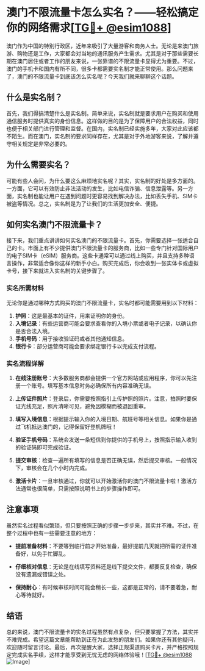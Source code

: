 # 澳门不限流量卡怎么实名？——轻松搞定你的网络需求[[TG💪+ @esim1088](https://t.me/s/esim1088)]

澳门作为中国的特别行政区，近年来吸引了大量游客和商务人士。无论是来澳门旅游、购物还是工作，大家都会对当地的通讯服务产生需求。尤其是对于那些需要长期在澳门居住或者工作的朋友来说，一张靠谱的不限流量卡显得尤为重要。不过，澳门的手机卡和国内有所不同，很多卡都需要实名制才能正常使用。那么问题来了，澳门的不限流量卡到底该怎么实名呢？今天我们就来聊聊这个话题。

## 什么是实名制？

首先，我们得搞清楚什么是实名制。简单来说，实名制就是要求用户在购买和使用通信服务时提供真实的身份信息。这样做的目的是为了保障用户的合法权益，同时也便于相关部门进行管理和监督。在国内，实名制已经实施多年，大家对此应该都不陌生。而在澳门，实名制的要求同样存在，尤其是对于外地游客来说，了解并遵守相关规定是非常必要的。

## 为什么需要实名？

可能有些人会问，为什么要这么麻烦地实名呢？其实，实名制的好处是多方面的。一方面，它可以有效防止非法活动的发生，比如电信诈骗、信息泄露等。另一方面，实名制也能让用户在遇到问题时更容易找到解决办法，比如丢失手机、SIM卡被盗等情况。总之，实名制是为了让我们的生活更加安全、便捷。

## 如何实名澳门不限流量卡？

接下来，我们重点讲讲如何实名澳门的不限流量卡。首先，你需要选择一张适合自己的卡。市面上有不少提供澳门不限流量卡的服务商，比如一些专门针对国际用户的电子SIM卡（eSIM）服务商。这些卡通常可以通过线上购买，并且支持多种语言操作，非常适合像你这样的新手小白。购买完成后，你会收到一张实体卡或虚拟卡号，接下来就进入实名制的关键步骤了。

### 实名所需材料

无论你是通过哪种方式购买的澳门不限流量卡，实名时都可能需要用到以下材料：

1. **护照**：这是最基本的证件，用来证明你的身份。
2. **入境记录**：有些运营商可能会要求查看你的入境小票或者电子记录，以确认你是否合法入境。
3. **手机号码**：用于接收验证码或者其他通知信息。
4. **银行卡**：部分运营商可能会要求绑定银行卡以完成支付流程。

### 实名流程详解

1. **在线注册账号**：大多数服务商都会提供一个官方网站或应用程序，你可以先注册一个账号。填写基本信息时务必确保所有内容准确无误。
   
2. **上传证件照片**：登录后，你需要按照指引上传护照的照片。注意，拍照时要保证光线充足，照片清晰可见，避免因模糊而被退回重审。

3. **填写入境信息**：根据提示输入你的入境日期、航班号等相关信息。如果你是通过飞机抵达澳门的，记得保留好登机牌哦！

4. **验证手机号码**：系统会发送一条短信到你提供的手机号上，按照指示输入收到的验证码即可完成验证。

5. **提交审核**：检查一遍所有填写的信息是否正确无误，然后提交审核。一般情况下，审核会在几个小时内完成。

6. **激活卡片**：一旦审核通过，你就可以开始激活你的澳门不限流量卡啦！激活方法通常也很简单，只需按照说明书上的步骤操作即可。

## 注意事项

虽然实名过程看似繁琐，但只要按照正确的步骤一步步来，其实并不难。不过，在整个过程中也有一些需要注意的地方：

- **提前准备材料**：不要等到临行前才开始准备，最好提前几天就把所需的证件准备好，以免手忙脚乱。
  
- **仔细核对信息**：无论是在线填写资料还是线下提交文件，都要反复检查，确保没有遗漏或错误之处。

- **保持耐心**：有时候审核时间可能会稍长一些，这都是正常的，请不要着急，耐心等待就好。

## 结语

总的来说，澳门不限流量卡的实名过程虽然有点复杂，但只要掌握了方法，其实并不难完成。希望这篇文章能帮助到正在为此发愁的朋友们。如果你还有其他疑问，欢迎随时留言讨论。最后，再次提醒大家，选择正规渠道购买卡片，并严格按照规定完成实名手续，这样才能享受到无忧无虑的网络体验哦！[[TG💪+ @esim1088](https://t.me/s/esim1088) ![Image](https://i.postimg.cc/4NQfJmqS/Snipaste-2025-05-13-00-14-12.png)]